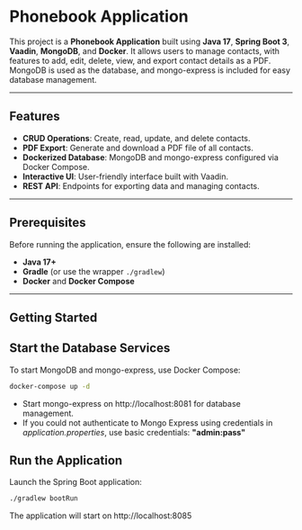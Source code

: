 # Phonebook Application

This project is a **Phonebook Application** built using **Java 17**, **Spring Boot 3**, **Vaadin**, **MongoDB**, and **Docker**. It allows users to manage contacts, with features to add, edit, delete, view, and export contact details as a PDF. MongoDB is used as the database, and mongo-express is included for easy database management.

---

## Features

- **CRUD Operations**: Create, read, update, and delete contacts.
- **PDF Export**: Generate and download a PDF file of all contacts.
- **Dockerized Database**: MongoDB and mongo-express configured via Docker Compose.
- **Interactive UI**: User-friendly interface built with Vaadin.
- **REST API**: Endpoints for exporting data and managing contacts.

---

## Prerequisites

Before running the application, ensure the following are installed:

- **Java 17+**
- **Gradle** (or use the wrapper `./gradlew`)
- **Docker** and **Docker Compose**

---

## Getting Started

## Start the Database Services

To start MongoDB and mongo-express, use Docker Compose:

```bash
docker-compose up -d
```
- Start mongo-express on http://localhost:8081 for database management.
- If you could not authenticate to Mongo Express using credentials in *application.properties*, use basic credentials: **"admin:pass"**

## Run the Application


Launch the Spring Boot application:
```bash
./gradlew bootRun
```

The application will start on http://localhost:8085

